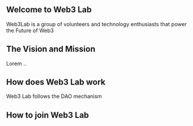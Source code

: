 ## Welcome to Web3 Lab

Web3Lab is a group of volunteers and technology enthusiasts that power the Future of Web3

## The Vision and Mission 

Lorem ..

## How does Web3 Lab work

Web3 Lab follows the DAO mechanism 

## How to join Web3 Lab


